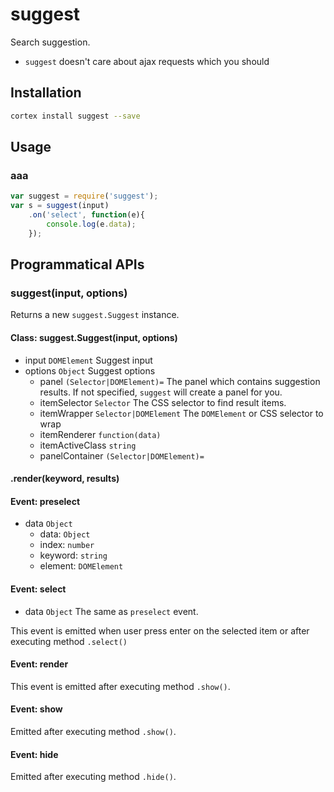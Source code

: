 # suggest

Search suggestion.

- `suggest` doesn't care about ajax requests which you should 

## Installation

```bash
cortex install suggest --save
```

## Usage

### aaa

```js
var suggest = require('suggest');
var s = suggest(input)
	.on('select', function(e){
		console.log(e.data);
	});

```


## Programmatical APIs

### suggest(input, options)

Returns a new `suggest.Suggest` instance.

#### Class: suggest.Suggest(input, options)

- input `DOMElement` Suggest input
- options `Object` Suggest options
	- panel `(Selector|DOMElement)=` The panel which contains suggestion results. If not specified, `suggest` will create a panel for you.
	- itemSelector `Selector` The CSS selector to find result items.
	- itemWrapper `Selector|DOMElement` The `DOMElement` or CSS selector to wrap
	- itemRenderer `function(data)`
	- itemActiveClass `string` 
	- panelContainer `(Selector|DOMElement)=`
	
#### .render(keyword, results)

#### Event: preselect

- data `Object`
	- data: `Object`
	- index: `number`
	- keyword: `string`
	- element: `DOMElement`

#### Event: select

- data `Object` The same as `preselect` event.
	
This event is emitted when user press enter on the selected item or after executing method `.select()`
	
#### Event: render

This event is emitted after executing method `.show()`.

#### Event: show

Emitted after executing method `.show()`.

#### Event: hide

Emitted after executing method `.hide()`.
